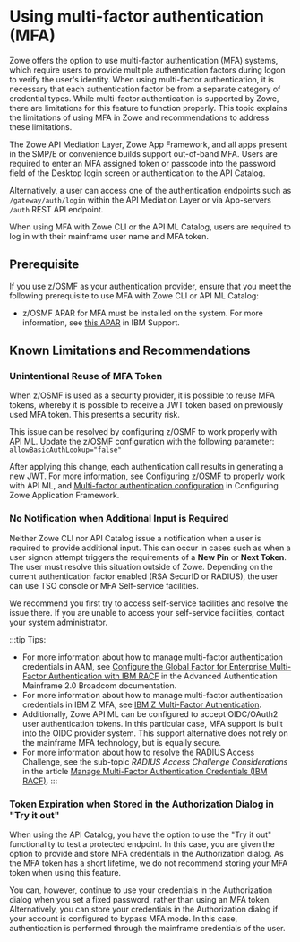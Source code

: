# Using multi-factor authentication (MFA)

Zowe offers the option to use multi-factor authentication (MFA) systems, which require users to provide multiple authentication factors during logon to verify the user's identity. When using multi-factor authentication, it is necessary that each authentication factor be from a separate category of credential types. While multi-factor authentication is supported by Zowe, there are limitations for this feature to function properly. This topic explains the limitations of using MFA in Zowe and recommendations to address these limitations.

The Zowe API Mediation Layer, Zowe App Framework, and all apps present in the SMP/E or convenience builds support out-of-band MFA. Users are required to enter an MFA assigned token or passcode into the password field of the Desktop login screen or authentication to the API Catalog.

Alternatively, a user can access one of the authentication endpoints such as `/gateway/auth/login` within the API Mediation Layer or via App-servers `/auth` REST API endpoint.

When using MFA with Zowe CLI or the API ML Catalog, users are required to log in with their mainframe user name and MFA token.

## Prerequisite

If you use z/OSMF as your authentication provider, ensure that you meet the following prerequisite to use MFA with Zowe CLI or API ML Catalog:

* z/OSMF APAR for MFA must be installed on the system. For more information, see [this APAR](https://www.ibm.com/support/pages/apar/PH39582) in IBM Support.

## Known Limitations and Recommendations

### Unintentional Reuse of MFA Token

When z/OSMF is used as a security provider, it is possible to reuse MFA tokens, whereby it is possible to receive a JWT token based on previously used MFA token. This presents a security risk.  

This issue can be resolved by configuring z/OSMF to work properly with API ML.
Update the z/OSMF configuration with the following parameter:
`allowBasicAuthLookup="false"`

After applying this change, each authentication call results in generating a new JWT.
For more information, see [Configuring z/OSMF](../systemrequirements-zosmf.md) to properly work with API ML, and [Multi-factor authentication configuration](../mvd-configuration.md#multi-factor-authentication-configuration) in Configuring Zowe Application Framework.

### No Notification when Additional Input is Required

Neither Zowe CLI nor API Catalog issue a notification when a user is required to provide additional input. This can occur in cases such as when a user signon attempt triggers the requirements of a **New Pin** or **Next Token**. The user must resolve this situation outside of Zowe. Depending on the current authentication factor enabled (RSA SecurID or RADIUS), the user can use TSO console or MFA Self-service facilities.

We recommend you first try to access self-service facilities and resolve the issue there. If you are unable to access your self-service facilities, contact your system administrator.

:::tip Tips:
* For more information about how to manage multi-factor authentication credentials in AAM, see [Configure the Global Factor for Enterprise Multi-Factor Authentication with IBM RACF](https://techdocs.broadcom.com/us/en/ca-mainframe-software/security/ca-advanced-authentication-mainframe/2-0/installing/complete-configuration-tasks/configure-product-manually/configure-enterprise-multi-factor-authentication/configure-the-global-factor-for-enterprise-multi-factor-authentication-with-ibm-racf.html) in the Advanced Authentication Mainframe 2.0 Broadcom documentation.
* For more information about how to manage multi-factor authentication credentials in IBM Z MFA, see
[IBM Z Multi-Factor Authentication](https://www.ibm.com/products/ibm-multifactor-authentication-for-zos).
* Additionally, Zowe API ML can be configured to accept OIDC/OAuth2 user authentication tokens. In this particular case, MFA support is built into the OIDC provider system. This support alternative does not rely on the mainframe MFA technology, but is equally secure.
* For more information about how to resolve the RADIUS Access Challenge, see the sub-topic _RADIUS Access Challenge Considerations_ in the article [Manage Multi-Factor Authentication Credentials (IBM RACF)](https://techdocs.broadcom.com/us/en/ca-mainframe-software/security/ca-advanced-authentication-mainframe/2-0/using-with-ibm-racf/manage-multi-factor-authentication-credentials-ibm-racf.html).
:::

### Token Expiration when Stored in the Authorization Dialog in "Try it out"

When using the API Catalog, you have the option to use the "Try it out" functionality to test a protected endpoint. In this case, you are given the option to provide and store MFA credentials in the Authorization dialog. As the MFA token has a short lifetime, we do not recommend storing your MFA token when using this feature.

You can, however, continue to use your credentials in the Authorization dialog when you set a fixed password, rather than using an MFA token. Alternatively, you can store your credentials in the Authorization dialog if your account is configured to bypass MFA mode. In this case, authentication is performed through the mainframe credentials of the user.


